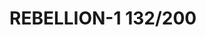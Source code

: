 # REBELLION-1                                                                                                           132/200
